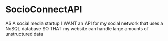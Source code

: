 # SocioConnectAPI
AS A social media startup
I WANT an API for my social network that uses a NoSQL database
SO THAT my website can handle large amounts of unstructured data
